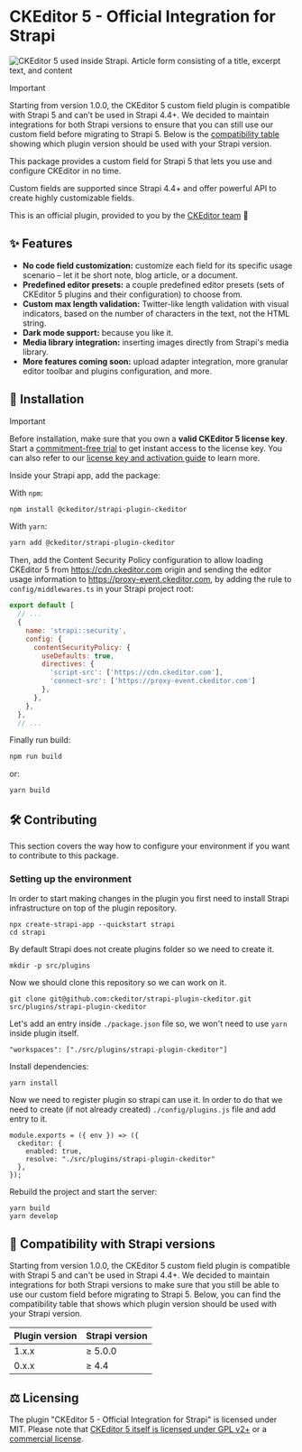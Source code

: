 # CKEditor 5 - Official Integration for Strapi

<img src="https://user-images.githubusercontent.com/156149/192792402-4bb1e040-6f8c-49be-af90-fd35fd3a4c66.png" alt="CKEditor 5 used inside Strapi. Article form consisting of a title, excerpt text, and content">

> [!IMPORTANT]  
> Starting from version 1.0.0, the CKEditor 5 custom field plugin is compatible with Strapi 5 and can’t be used in Strapi 4.4+. We decided to maintain integrations for both Strapi versions to ensure that you can still use our custom field before migrating to Strapi 5. Below is the [compatibility table](#compatibility) showing which plugin version should be used with your Strapi version.

This package provides a custom field for Strapi 5 that lets you use and configure CKEditor in no time.

Custom fields are supported since Strapi 4.4+ and offer powerful API to create highly customizable fields.

This is an official plugin, provided to you by the [CKEditor team](https://ckeditor.com) 👋

## <a id="features"></a>✨ Features

* **No code field customization:** customize each field for its specific usage scenario – let it be short note, blog article, or a document.
* **Predefined editor presets:** a couple predefined editor presets (sets of CKEditor 5 plugins and their configuration) to choose from.
* **Custom max length validation:** Twitter-like length validation with visual indicators, based on the number of characters in the text, not the HTML string.
* **Dark mode support:** because you like it.
* **Media library integration:** inserting images directly from Strapi's media library.
* **More features coming soon:** upload adapter integration, more granular editor toolbar and plugins configuration, and more.

## <a id="installation"></a>🔧 Installation

> [!IMPORTANT]  
> Before installation, make sure that you own a **valid CKEditor 5 license key**. Start a [commitment-free trial](https://portal.ckeditor.com/checkout?plan=free) to get instant access to the license key. You can also refer to our [license key and activation guide](https://ckeditor.com/docs//ckeditor5/latest/getting-started/licensing/license-key-and-activation.html) to learn more.

Inside your Strapi app, add the package:

With `npm`:

```bash
npm install @ckeditor/strapi-plugin-ckeditor
```

With `yarn`:

```bash
yarn add @ckeditor/strapi-plugin-ckeditor
```

Then, add the Content Security Policy configuration to allow loading CKEditor 5 from https://cdn.ckeditor.com origin and sending the editor usage information to https://proxy-event.ckeditor.com, by adding the rule to `config/middlewares.ts` in your Strapi project root:

```js
export default [
  // ...
  {
    name: 'strapi::security',
    config: {
      contentSecurityPolicy: {
        useDefaults: true,
        directives: {
          'script-src': ['https://cdn.ckeditor.com'],
          'connect-src': ['https://proxy-event.ckeditor.com']
        },
      },
    },
  },
  // ...
```

Finally run build:

```bash
npm run build
```

or:

```bash
yarn build
```

## <a id="contributing"></a>🛠 Contributing

This section covers the way how to configure your environment if you want to contribute to this package.

### Setting up the environment

In order to start making changes in the plugin you first need to install Strapi infrastructure on top of the plugin repository.

```
npx create-strapi-app --quickstart strapi
cd strapi
```

By default Strapi does not create plugins folder so we need to create it.

```
mkdir -p src/plugins
```

Now we should clone this repository so we can work on it.

```
git clone git@github.com:ckeditor/strapi-plugin-ckeditor.git src/plugins/strapi-plugin-ckeditor
```

Let's add an entry inside `./package.json` file so, we won't need to use `yarn` inside plugin itself.

```
"workspaces": ["./src/plugins/strapi-plugin-ckeditor"]
```

Install dependencies:

```
yarn install
```

Now we need to register plugin so strapi can use it. In order to do that we need
to create (if not already created) `./config/plugins.js` file and add entry to it.

```
module.exports = ({ env }) => ({
  ckeditor: {
    enabled: true,
    resolve: "./src/plugins/strapi-plugin-ckeditor"
  },
});
```

Rebuild the project and start the server:

```
yarn build
yarn develop
```

## <a id="compatibility"></a>🧩 Compatibility with Strapi versions

Starting from version 1.0.0, the CKEditor 5 custom field plugin is compatible with Strapi 5 and can't be used in Strapi 4.4+. We decided to maintain integrations for both Strapi versions to make sure that you still be able to use our custom field before migrating to Strapi 5. Below, you can find the compatibility table that shows which plugin version should be used with your Strapi version.

 <table>
    <thead>
        <tr>
            <th>
                Plugin version
            </th>
            <th>
                Strapi version
            </th>
        </tr>
    </thead>
    <tbody>
        <tr>
            <td>
                1.x.x
            </td>
            <td>
                ≥ 5.0.0
            </td>
        </tr>
        <tr>
            <td>
                0.x.x
            </td>
            <td>
                ≥ 4.4
            </td>
        </tr>
    </tbody>
</table>

## <a id="licensing"></a>⚖️ Licensing

The plugin "CKEditor 5 - Official Integration for Strapi" is licensed under MIT. Please note that [CKEditor 5 itself is licensed under GPL v2+](https://ckeditor.com/legal/ckeditor-oss-license/?utm_campaign=strapi-integration&utm_source=ck-github&utm_medium=referral) or a [commercial license](https://ckeditor.com/pricing/?utm_campaign=strapi-integration&utm_source=ck-github&utm_medium=referral).
